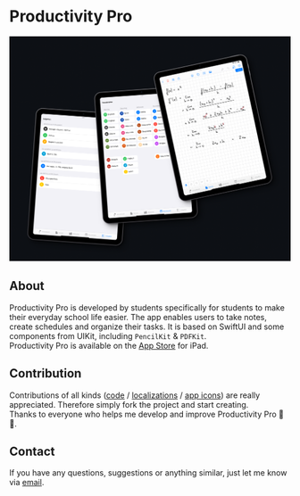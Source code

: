 # Productivity Pro
![Productivity Pro](preview.png)

## About
Productivity Pro is developed by students specifically for students to make their everyday school life easier. The app enables users to take notes, create schedules and organize their tasks. It is based on SwiftUI and some components from UIKit, including `PencilKit` & `PDFKit`.\
Productivity Pro is available on the [App Store](https://apps.apple.com/us/app/productivity-pro/id6449678571) for iPad.

## Contribution
Contributions of all kinds ([code](https://github.com/stoobit/Productivity-Pro/issues) / [localizations]() / [app icons]()) are really appreciated. Therefore simply fork the project and start creating.\
Thanks to everyone who helps me develop and improve Productivity Pro 🙏💕.

## Contact 
If you have any questions, suggestions or anything similar, just let me know via [email](mailto:support@stoobit.com).
